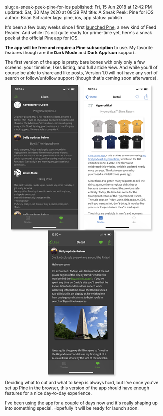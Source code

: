 slug: a-sneak-peek-pine-for-ios
published: Fri, 15 Jun 2018 at 12:42 PM
updated: Sat, 30 May 2020 at 08:39 PM
title: A Sneak Peek: Pine for iOS
author: Brian Schrader
tags: pine, ios, app
status: publish

<style>
    div.image-container {
        width: unset;
        text-align:center;
        padding: 0px;
        float:none;
    }
    div img.pine-screenshot {
        max-height: unset;
        max-width: unset;
    }
    img.pine-screenshot {
        box-shadow: 4px 4px 5px #ccc;
        padding: 0;
        margin-right: 15px;
        display: inline;
        height:350pt;
    }
</style>

It's been a few busy weeks since I first [launched Pine][pine], a new kind of Feed Reader. And while it's not quite ready for prime-time yet, here's a sneak peek at the official Pine app for iOS.

**The app will be free and require a Pine subscription** to use. My favorite features though are the **Dark Mode** and **Dark App Icon** support.

The first version of the app is pretty bare bones with only only a few screens: your timeline, likes listing, and full article view. And while you'll of course be able to share and like posts, Version 1.0 will not have any sort of search or follow/unfollow support (though that's coming soon afterwards).

<div class="image-container">
<img
    class="pine-screenshot"
    src="/images/blog/pine/820-likes-dark.PNG"
/>
<img
    class="pine-screenshot"
    src="/images/blog/pine/820-post-light.PNG"
/>
<img
    class="pine-screenshot"
    src="/images/blog/pine/820-post-dark.PNG"
/>
</div>

Deciding what to cut and what to keep is always hard, but I've once you've set up Pine in the browser, this version of the app should have enough features for a nice day-to-day experience.

I've been using the app for a couple of days now and it's really shaping up into something special. Hopefully it will be ready for launch soon.

[pine]: //pine.blog
